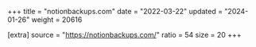 +++
title = "notionbackups.com"
date = "2022-03-22"
updated = "2024-01-26"
weight = 20616

[extra]
source = "https://notionbackups.com/"
ratio = 54
size = 20
+++
